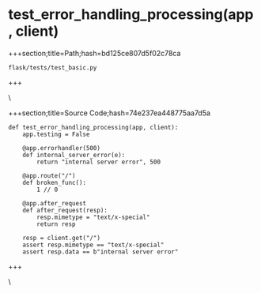 



# test_error_handling_processing(app, client)
  
+++section;title=Path;hash=bd125ce807d5f02c78ca

`flask/tests/test_basic.py`
  
+++

\
  
+++section;title=Source Code;hash=74e237ea448775aa7d5a
```
def test_error_handling_processing(app, client):
    app.testing = False

    @app.errorhandler(500)
    def internal_server_error(e):
        return "internal server error", 500

    @app.route("/")
    def broken_func():
        1 // 0

    @app.after_request
    def after_request(resp):
        resp.mimetype = "text/x-special"
        return resp

    resp = client.get("/")
    assert resp.mimetype == "text/x-special"
    assert resp.data == b"internal server error"
```  
+++

\
